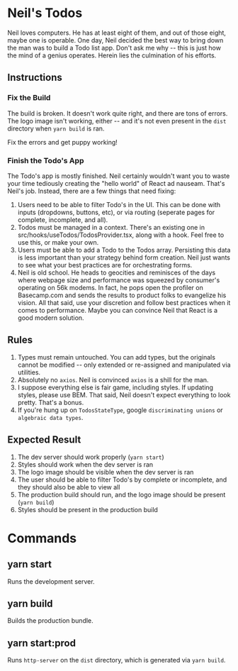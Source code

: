 # Neil's Todos
Neil loves computers. He has at least eight of them, and out of those eight, maybe one is operable. One day, Neil decided the best way to bring down the man was to build a Todo list app. Don't ask me why -- this is just how the mind of a genius operates. Herein lies the culmination of his efforts.

## Instructions

### Fix the Build
The build is broken. It doesn't work quite right, and there are tons of errors. The logo image isn't working, either -- and it's not even present in the `dist` directory when `yarn build` is ran.

Fix the errors and get puppy working!

### Finish the Todo's App
The Todo's app is mostly finished. Neil certainly wouldn't want you to waste your time tediously creating the "hello world" of React ad nauseam. That's Neil's job. Instead, there are a few things that need fixing:

1) Users need to be able to filter Todo's in the UI. This can be done with inputs (dropdowns, buttons, etc), or via routing (seperate pages for complete, incomplete, and all).
2) Todos must be managed in a context. There's an existing one in src/hooks/useTodos/TodosProvider.tsx, along with a hook. Feel free to use this, or make your own.
3) Users must be able to add a Todo to the Todos array. Persisting this data is less important than your strategy behind form creation. Neil just wants to see what your best practices are for orchestrating forms.
4) Neil is old school. He heads to geocities and reminisces of the days where webpage size and performance was squeezed by consumer's operating on 56k modems. In fact, he pops open the profiler on Basecamp.com and sends the results to product folks to evangelize his vision. All that said, use your discretion and follow best practices when it comes to performance. Maybe you can convince Neil that React is a good modern solution.

## Rules
1) Types must remain untouched. You can add types, but the originals cannot be modified -- only extended or re-assigned and manipulated via utilities.
2) Absolutely no `axios`. Neil is convinced `axios` is a shill for the man.
3) I suppose everything else is fair game, including styles. If updating styles, please use BEM. That said, Neil doesn't expect everything to look pretty. That's a bonus.
4) If you're hung up on `TodosStateType`, google `discriminating unions` or `algebraic data types`.

## Expected Result
1) The dev server should work properly (`yarn start`)
2) Styles should work when the dev server is ran
3) The logo image should be visible when the dev server is ran
4) The user should be able to filter Todo's by complete or incomplete, and they should also be able to view all
5) The production build should run, and the logo image should be present (`yarn build`)
6) Styles should be present in the production build

# Commands

## yarn start
Runs the development server.

## yarn build
Builds the production bundle.

## yarn start:prod
Runs `http-server` on the `dist` directory, which is generated via `yarn build`.